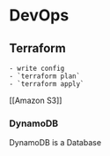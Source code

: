 # DevOps

## Terraform
	- write config
	- `terraform plan`
	- `terraform apply`
	

[[Amazon S3]]

### DynamoDB

DynamoDB is a Database